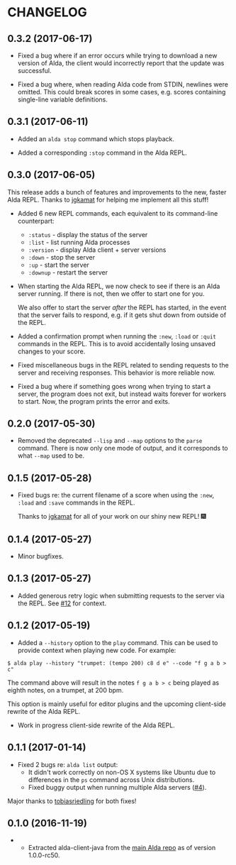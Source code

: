 # CHANGELOG

## 0.3.2 (2017-06-17)

* Fixed a bug where if an error occurs while trying to download a new version of
  Alda, the client would incorrectly report that the update was successful.

* Fixed a bug where, when reading Alda code from STDIN, newlines were omitted.
  This could break scores in some cases, e.g. scores containing single-line
  variable definitions.

## 0.3.1 (2017-06-11)

* Added an `alda stop` command which stops playback.

* Added a corresponding `:stop` command in the Alda REPL.

## 0.3.0 (2017-06-05)

This release adds a bunch of features and improvements to the new, faster Alda
REPL. Thanks to [jgkamat] for helping me implement all this stuff!

* Added 6 new REPL commands, each equivalent to its command-line counterpart:

  * `:status` - display the status of the server
  * `:list` - list running Alda processes
  * `:version` - display Alda client + server versions
  * `:down` - stop the server
  * `:up` - start the server
  * `:downup` - restart the server

* When starting the Alda REPL, we now check to see if there is an Alda server
  running. If there is not, then we offer to start one for you.

  We also offer to start the server *after* the REPL has started, in the event
  that the server fails to respond, e.g. if it gets shut down from outside of
  the REPL.

* Added a confirmation prompt when running the `:new`, `:load` or `:quit`
  commands in the REPL. This is to avoid accidentally losing unsaved changes to
  your score.

* Fixed miscellaneous bugs in the REPL related to sending requests to the server
  and receiving responses. This behavior is more reliable now.

* Fixed a bug where if something goes wrong when trying to start a server, the
  program does not exit, but instead waits forever for workers to start. Now,
  the program prints the error and exits.

## 0.2.0 (2017-05-30)

* Removed the deprecated `--lisp` and `--map` options to the `parse` command.
  There is now only one mode of output, and it corresponds to what `--map` used
  to be.

## 0.1.5 (2017-05-28)

* Fixed bugs re: the current filename of a score when using the `:new`, `:load`
  and `:save` commands in the REPL.

  Thanks to [jgkamat] for all of your work on our shiny new REPL! :fireworks:

## 0.1.4 (2017-05-27)

* Minor bugfixes.

## 0.1.3 (2017-05-27)

* Added generous retry logic when submitting requests to the server via the
  REPL. See [#12](https://github.com/alda-lang/alda-client-java/issues/12) for
  context.

## 0.1.2 (2017-05-19)

* Added a `--history` option to the `play` command. This can be used to provide context when playing new code. For example:

```
$ alda play --history "trumpet: (tempo 200) c8 d e" --code "f g a b > c"
```

The command above will result in the notes `f g a b > c` being played as eighth notes, on a trumpet, at 200 bpm.

This option is mainly useful for editor plugins and the upcoming client-side rewrite of the Alda REPL.

* Work in progress client-side rewrite of the Alda REPL.

## 0.1.1 (2017-01-14)

* Fixed 2 bugs re: `alda list` output:
  * It didn't work correctly on non-OS X systems like Ubuntu due to differences in the `ps` command across Unix distributions.
  * Fixed buggy output when running multiple Alda servers ([#4](https://github.com/alda-lang/alda-client-java/issues/4)).

Major thanks to [tobiasriedling] for both fixes!

## 0.1.0 (2016-11-19)

* * Extracted alda-client-java from the [main Alda repo](https://github.com/alda-lang/alda) as of version 1.0.0-rc50.

[tobiasriedling]: https://github.com/tobiasriedling
[jgkamat]: https://github.com/jgkamat
